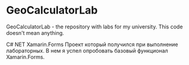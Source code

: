 # GeoCalculatorLab
GeoCalculatorLab - the repository with labs for my university. This code doesn't mean anything.

C# NET Xamarin.Forms Проект который получился при выполнение лабораторных.
В нем я успел опробовать базовый функционал Xamarin.Forms.
